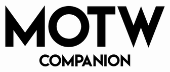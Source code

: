 <h1 align='center'>
  <svg height="200px" id="Layer_1" data-name="Layer 1" xmlns="http://www.w3.org/2000/svg" viewBox="0 0 223.84 85.75">
    <title>motwsvg2</title>
    <g>
      <path className="cls-1" d="M213.75,120.4l27.74-38.08v58H230.1V116.85l-16.35,22.57-16.38-22.57v23.48H186v-58Z" transform="translate(-185.98 -82.32)"/>
      <path className="cls-1" d="M295.49,91.67a28.66,28.66,0,0,1,0,40.68A28.76,28.76,0,0,1,246.41,112a28.72,28.72,0,0,1,49.08-20.36ZM263,99.76a17.24,17.24,0,0,0,24.36,24.4A17.24,17.24,0,1,0,263,99.76Z" transform="translate(-185.98 -82.32)"/>
      <path className="cls-1" d="M340.52,83.66V94.94H326.6v45.39H315.18V94.94h-14V83.66Z" transform="translate(-185.98 -82.32)"/>
      <path className="cls-1" d="M355.61,83.66l10.47,26.82,10.51-26.82,10.48,26.82,10.44-26.82h12.31L387.07,141.6l-10.62-28.2-10.37,28.2L343.34,83.66Z" transform="translate(-185.98 -82.32)"/>
    </g>
    <g>
      <path className="cls-2" d="M242.19,167.85a8.39,8.39,0,0,1,0-16.78v.05a8.5,8.5,0,0,1,5.95,2.45l-2.37,2.36a4.9,4.9,0,0,0-3.56-1.47,4.79,4.79,0,0,0-3.54,1.47,4.89,4.89,0,0,0-1.48,3.56,5,5,0,0,0,8.59,3.55l2.37,2.37A8.38,8.38,0,0,1,242.19,167.85Z" transform="translate(-185.98 -82.32)"/>
      <path className="cls-2" d="M262,153.55a8.37,8.37,0,0,1-5.92,14.3,8.39,8.39,0,0,1,0-16.78A8.06,8.06,0,0,1,262,153.55Zm-9.48,2.35a4.93,4.93,0,0,0-1.48,3.56,5,5,0,0,0,8.59,3.56,4.81,4.81,0,0,0,1.48-3.56,5,5,0,0,0-5-5A4.82,4.82,0,0,0,252.53,155.9Z" transform="translate(-185.98 -82.32)"/>
      <path className="cls-2" d="M274,161.92l8.09-11.1v16.92h-3.32v-6.85L274,167.47l-4.78-6.58v6.85H265.9V150.82Z" transform="translate(-185.98 -82.32)"/>
      <path className="cls-2" d="M284.14,162.77V151.21H290a5.8,5.8,0,0,1,5.81,5.79,5.47,5.47,0,0,1-1.71,4.08,5.62,5.62,0,0,1-4.1,1.69h-2.48v5h-3.33ZM290,154.5h-2.48v5H290a2.5,2.5,0,0,0,0-5Z" transform="translate(-185.98 -82.32)"/>
      <path className="cls-2" d="M300.71,150.87l7.55,16.87h-3.6l-1.12-2.52h-5.66l-1.11,2.52h-3.59Zm1.52,11.42-1.51-3.49-1.52,3.49Z" transform="translate(-185.98 -82.32)"/>
      <path className="cls-2" d="M319.65,160.34v-9.17H323v16.91l-10-9.5v9.18H309.7v-16.9Z" transform="translate(-185.98 -82.32)"/>
      <path className="cls-2" d="M325,151.21h3.32v16.53H325Z" transform="translate(-185.98 -82.32)"/>
      <path className="cls-2" d="M344.11,153.55a8.33,8.33,0,1,1-5.93-2.48A8.1,8.1,0,0,1,344.11,153.55Zm-9.49,2.35a4.92,4.92,0,0,0-1.47,3.56,5,5,0,1,0,1.47-3.56Z" transform="translate(-185.98 -82.32)"/>
      <path className="cls-1" d="M358,160.34v-9.17h3.33v16.91l-10-9.5v9.18H348v-16.9Z" transform="translate(-185.98 -82.32)"/>
    </g>
  </svg>
</h1>
